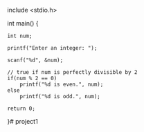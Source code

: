 include <stdio.h>

int main() {
    
    int num;
    
    printf("Enter an integer: ");
    
    scanf("%d", &num);

    // true if num is perfectly divisible by 2
    if(num % 2 == 0)
        printf("%d is even.", num);
    else
        printf("%d is odd.", num);
    
    return 0;
}# project1

